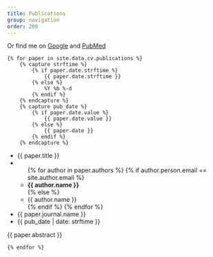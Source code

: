 ```yaml
---
title: Publications
group: navigation
order: 200
---
```

Or find me on [Google][google] and [PubMed][pubmed]

[google]: http://scholar.google.com/citations?user=wFAq3OMAAAAJ&hl=en&oi=ao
[pubmed]: http://www.ncbi.nlm.nih.gov/pubmed/?term=bryc+k%5Bau%5D


    {% for paper in site.data.cv.publications %}
        {% capture strftime %}
            {% if paper.date.strftime %}
                {{ paper.date.strftime }}
            {% else %}
                %Y %b %-d
            {% endif %}
        {% endcapture %}
        {% capture pub_date %}
            {% if paper.date.value %}
                {{ paper.date.value }}
            {% else %}
                {{ paper.date }}
            {% endif %}
        {% endcapture %}
<div class="citation">
        <ul>
            <li class="title">{{ paper.title }}</li>
            <li class="authors">
                <ul>
                    {% for author in paper.authors %}
                        {% if author.person.email == site.author.email %}
                            <li><strong>{{ author.name }}</strong></li>
                        {% else %}
                            <li>{{ author.name }}</li>
                        {% endif %}
                    {% endfor %}
                </ul>
            </li>
            <li class="journal">{{ paper.journal.name }}</li>
            <li class="date">{{ pub_date | date: strftime }}</li>
        </ul>
</div>
{{ paper.abstract }}

    {% endfor %}

